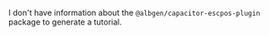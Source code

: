 I don't have information about the `@albgen/capacitor-escpos-plugin` package to generate a tutorial.